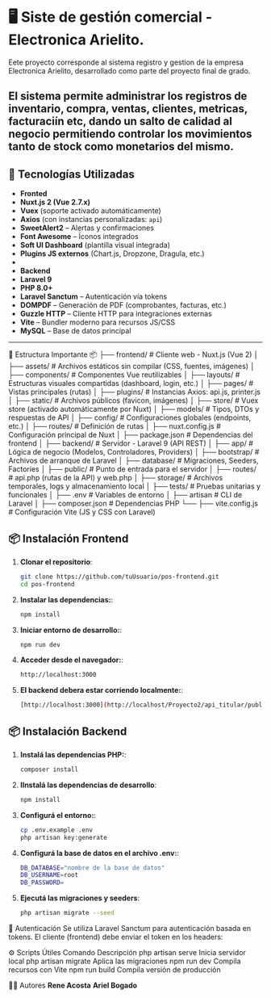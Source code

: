 # 🖥️ Siste de gestión comercial - Electronica Arielito.

Eete proyecto corresponde al sistema registro y gestion de la empresa Electronica Arielito, desarrollado como parte del proyecto final de grado.

El sistema permite administrar los registros de inventario, compra, ventas, clientes, metricas, facturaciín etc, dando un salto de calidad al negocio
permitiendo controlar los movimientos tanto de stock como monetarios del mismo.
---

## 🚀 Tecnologías Utilizadas
- **Fronted**
- **Nuxt.js 2 (Vue 2.7.x)**
- **Vuex** (soporte activado automáticamente)
- **Axios** (con instancias personalizadas: `api`)
- **SweetAlert2** – Alertas y confirmaciones
- **Font Awesome** – Íconos integrados
- **Soft UI Dashboard** (plantilla visual integrada)
- **Plugins JS externos** (Chart.js, Dropzone, Dragula, etc.)
- 
- **Backend**
- **Laravel 9**
- **PHP 8.0+**
- **Laravel Sanctum** – Autenticación vía tokens
- **DOMPDF** – Generación de PDF (comprobantes, facturas, etc.)
- **Guzzle HTTP** – Cliente HTTP para integraciones externas
- **Vite** – Bundler moderno para recursos JS/CSS
- **MySQL** – Base de datos principal
---

📁 Estructura Importante
📦 
├── frontend/                # Cliente web - Nuxt.js (Vue 2)
│   ├── assets/              # Archivos estáticos sin compilar (CSS, fuentes, imágenes)
│   ├── components/          # Componentes Vue reutilizables
│   ├── layouts/             # Estructuras visuales compartidas (dashboard, login, etc.)
│   ├── pages/               # Vistas principales (rutas)
│   ├── plugins/             # Instancias Axios: api.js, printer.js
│   ├── static/              # Archivos públicos (favicon, imágenes)
│   ├── store/               # Vuex store (activado automáticamente por Nuxt)
│   ├── models/              # Tipos, DTOs y respuestas de API
│   ├── config/              # Configuraciones globales (endpoints, etc.)
│   ├── routes/              # Definición de rutas 
│   ├── nuxt.config.js       # Configuración principal de Nuxt
│   ├── package.json         # Dependencias del frontend
│
├── backend/                 # Servidor - Laravel 9 (API REST)
│   ├── app/                 # Lógica de negocio (Modelos, Controladores, Providers)
│   ├── bootstrap/           # Archivos de arranque de Laravel
│   ├── database/            # Migraciones, Seeders, Factories
│   ├── public/              # Punto de entrada para el servidor 
│   ├── routes/              # api.php (rutas de la API) y web.php 
│   ├── storage/             # Archivos temporales, logs y almacenamiento local
│   ├── tests/               # Pruebas unitarias y funcionales
│   ├── .env                 # Variables de entorno
│   ├── artisan              # CLI de Laravel
│   ├── composer.json        # Dependencias PHP
└── ├── vite.config.js       # Configuración Vite (JS y CSS con Laravel)


## 📦 Instalación Frontend

1. **Clonar el repositorio**:
   ```bash
   git clone https://github.com/tuUsuario/pos-frontend.git
   cd pos-frontend
2. **Instalar las dependencias:**:
   ```bash
   npm install
3. **Iniciar entorno de desarrollo:**:
   ```bash
   npm run dev
4. **Acceder desde el navegador:**:
   ```bash
   http://localhost:3000
5. **El backend debera estar corriendo localmente:**:
   ```bash
   [http://localhost:3000](http://localhost/Proyecto2/api_titular/public/api/ (ajustable en el plugin api.js))

## 📦 Instalación Backend
1. **Instalá las dependencias PHP:**:
   ```bash
   composer install
2. **IInstalá las dependencias de desarrollo**:
   ```bash
   npm install
3. **Configurá el entorno:**:
   ```bash
   cp .env.example .env
   php artisan key:generate

4. **Configurá la base de datos en el archivo .env:**:
   ```bash
   DB_DATABASE="nombre de la base de datos"
   DB_USERNAME=root
   DB_PASSWORD=

5. **Ejecutá las migraciones y seeders**:
   ```bash
   php artisan migrate --seed
   
🔐 Autenticación
Se utiliza Laravel Sanctum para autenticación basada en tokens. El cliente (frontend) debe enviar el token en los headers:

⚙️ Scripts Útiles
Comando	Descripción
php artisan serve	Inicia servidor local
php artisan migrate	Aplica las migraciones
npm run dev	Compila recursos con Vite
npm run build	Compila versión de producción

👨‍💻 Autores
**Rene Acosta**
**Ariel Bogado**
